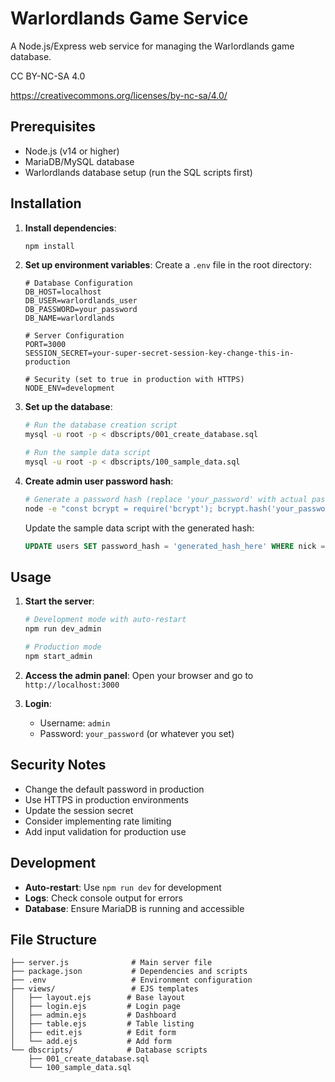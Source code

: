 # Warlordlands Game Service

A Node.js/Express web service for managing the Warlordlands game database.

CC BY-NC-SA 4.0

https://creativecommons.org/licenses/by-nc-sa/4.0/

## Prerequisites

- Node.js (v14 or higher)
- MariaDB/MySQL database
- Warlordlands database setup (run the SQL scripts first)

## Installation

1. **Install dependencies**:
   ```bash
   npm install
   ```

2. **Set up environment variables**:
   Create a `.env` file in the root directory:
   ```
   # Database Configuration
   DB_HOST=localhost
   DB_USER=warlordlands_user
   DB_PASSWORD=your_password
   DB_NAME=warlordlands
   
   # Server Configuration
   PORT=3000
   SESSION_SECRET=your-super-secret-session-key-change-this-in-production
   
   # Security (set to true in production with HTTPS)
   NODE_ENV=development
   ```

3. **Set up the database**:
   ```bash
   # Run the database creation script
   mysql -u root -p < dbscripts/001_create_database.sql
   
   # Run the sample data script
   mysql -u root -p < dbscripts/100_sample_data.sql
   ```

4. **Create admin user password hash**:
   ```bash
   # Generate a password hash (replace 'your_password' with actual password)
   node -e "const bcrypt = require('bcrypt'); bcrypt.hash('your_password', 10).then(hash => console.log(hash));"
   ```
   
   Update the sample data script with the generated hash:
   ```sql
   UPDATE users SET password_hash = 'generated_hash_here' WHERE nick = 'admin';
   ```

## Usage

1. **Start the server**:
   ```bash
   # Development mode with auto-restart
   npm run dev_admin
   
   # Production mode
   npm start_admin
   ```

2. **Access the admin panel**:
   Open your browser and go to `http://localhost:3000`

3. **Login**:
   - Username: `admin`
   - Password: `your_password` (or whatever you set)

## Security Notes

- Change the default password in production
- Use HTTPS in production environments
- Update the session secret
- Consider implementing rate limiting
- Add input validation for production use

## Development

- **Auto-restart**: Use `npm run dev` for development
- **Logs**: Check console output for errors
- **Database**: Ensure MariaDB is running and accessible

## File Structure

```
├── server.js              # Main server file
├── package.json           # Dependencies and scripts
├── .env                   # Environment configuration
├── views/                 # EJS templates
│   ├── layout.ejs        # Base layout
│   ├── login.ejs         # Login page
│   ├── admin.ejs         # Dashboard
│   ├── table.ejs         # Table listing
│   ├── edit.ejs          # Edit form
│   └── add.ejs           # Add form
└── dbscripts/            # Database scripts
    ├── 001_create_database.sql
    └── 100_sample_data.sql
```
